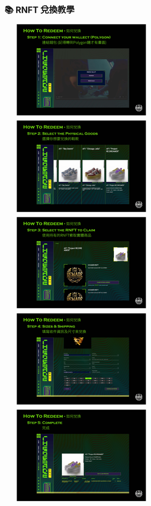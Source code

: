 # 📚 RNFT 兌換教學

<figure><img src=".gitbook/assets/Step_1.jpg" alt=""><figcaption></figcaption></figure>

<figure><img src=".gitbook/assets/Step_2.jpg" alt=""><figcaption></figcaption></figure>

<figure><img src=".gitbook/assets/Step_3.jpg" alt=""><figcaption></figcaption></figure>

<figure><img src=".gitbook/assets/Step_4.jpg" alt=""><figcaption></figcaption></figure>

<figure><img src=".gitbook/assets/Step_5.jpg" alt=""><figcaption></figcaption></figure>
